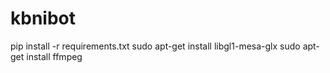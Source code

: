 # kbnibot
 

pip install -r requirements.txt
sudo apt-get install libgl1-mesa-glx
sudo apt-get install ffmpeg
